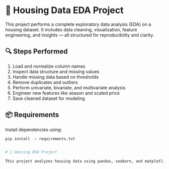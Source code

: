 # 🏡 Housing Data EDA Project

This project performs a complete exploratory data analysis (EDA) on a housing dataset. It includes data cleaning, visualization, feature engineering, and insights — all structured for reproducibility and clarity.

## 🔍 Steps Performed

1. Load and normalize column names
2. Inspect data structure and missing values
3. Handle missing data based on thresholds
4. Remove duplicates and outliers
5. Perform univariate, bivariate, and multivariate analysis
6. Engineer new features like season and scaled price
7. Save cleaned dataset for modeling

## 📦 Requirements

Install dependencies using:
```bash
pip install -r requirements.txt


# 🏡 Housing EDA Project

This project analyzes housing data using pandas, seaborn, and matplotlib...


